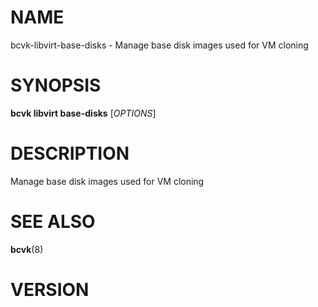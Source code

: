# NAME

bcvk-libvirt-base-disks - Manage base disk images used for VM cloning

# SYNOPSIS

**bcvk libvirt base-disks** [*OPTIONS*]

# DESCRIPTION

Manage base disk images used for VM cloning

<!-- BEGIN GENERATED OPTIONS -->
<!-- END GENERATED OPTIONS -->

# SEE ALSO

**bcvk**(8)

# VERSION

<!-- VERSION PLACEHOLDER -->
